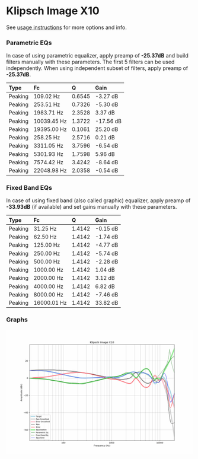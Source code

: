 # Klipsch Image X10
See [usage instructions](https://github.com/jaakkopasanen/AutoEq#usage) for more options and info.

### Parametric EQs
In case of using parametric equalizer, apply preamp of **-25.37dB** and build filters manually
with these parameters. The first 5 filters can be used independently.
When using independent subset of filters, apply preamp of **-25.37dB**.

| Type    | Fc          |      Q | Gain      |
|:--------|:------------|:-------|:----------|
| Peaking | 109.02 Hz   | 0.6545 | -3.27 dB  |
| Peaking | 253.51 Hz   | 0.7326 | -5.30 dB  |
| Peaking | 1983.71 Hz  | 2.3528 | 3.37 dB   |
| Peaking | 10039.45 Hz | 1.3722 | -17.56 dB |
| Peaking | 19395.00 Hz | 0.1061 | 25.20 dB  |
| Peaking | 258.25 Hz   | 2.5716 | 0.21 dB   |
| Peaking | 3311.05 Hz  | 3.7596 | -6.54 dB  |
| Peaking | 5301.93 Hz  | 1.7598 | 5.96 dB   |
| Peaking | 7574.42 Hz  | 3.4242 | -8.64 dB  |
| Peaking | 22048.98 Hz | 2.0358 | -0.54 dB  |

### Fixed Band EQs
In case of using fixed band (also called graphic) equalizer, apply preamp of **-33.93dB**
(if available) and set gains manually with these parameters.

| Type    | Fc          |      Q | Gain     |
|:--------|:------------|:-------|:---------|
| Peaking | 31.25 Hz    | 1.4142 | -0.15 dB |
| Peaking | 62.50 Hz    | 1.4142 | -1.74 dB |
| Peaking | 125.00 Hz   | 1.4142 | -4.77 dB |
| Peaking | 250.00 Hz   | 1.4142 | -5.74 dB |
| Peaking | 500.00 Hz   | 1.4142 | -2.28 dB |
| Peaking | 1000.00 Hz  | 1.4142 | 1.04 dB  |
| Peaking | 2000.00 Hz  | 1.4142 | 3.12 dB  |
| Peaking | 4000.00 Hz  | 1.4142 | 6.82 dB  |
| Peaking | 8000.00 Hz  | 1.4142 | -7.46 dB |
| Peaking | 16000.01 Hz | 1.4142 | 33.82 dB |

### Graphs
![](./Klipsch%20Image%20X10.png)